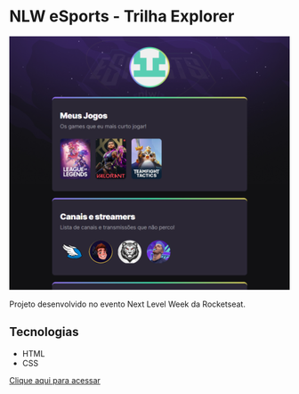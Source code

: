 # NLW eSports - Trilha Explorer

![preview](./.github/preview.png)

Projeto desenvolvido no evento Next Level Week da Rocketseat.

## Tecnologias

- HTML
- CSS

[Clique aqui para acessar](https://consolmagno.github.io/nlw)
